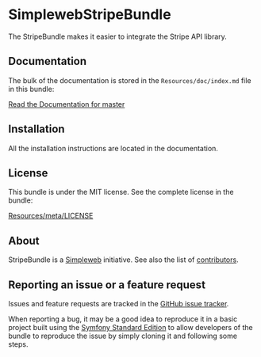 SimplewebStripeBundle
===================

The StripeBundle makes it easier to integrate the Stripe API library.

Documentation
-------------

The bulk of the documentation is stored in the `Resources/doc/index.md`
file in this bundle:

[Read the Documentation for master](https://github.com/simpleweb/StripeBundle/blob/master/Resources/doc/index.md)

Installation
------------

All the installation instructions are located in the documentation.

License
-------

This bundle is under the MIT license. See the complete license in the bundle:

[Resources/meta/LICENSE](https://github.com/simpleweb/StripeBundle/blob/master/Resources/meta/LICENSE)

About
-----

StripeBundle is a [Simpleweb](https://github.com/simpleweb) initiative.
See also the list of [contributors](https://github.com/simpleweb/StripeBundle/contributors).

Reporting an issue or a feature request
---------------------------------------

Issues and feature requests are tracked in the [GitHub issue tracker](https://github.com/simpleweb/StripeBundle/issues).

When reporting a bug, it may be a good idea to reproduce it in a basic project
built using the [Symfony Standard Edition](https://github.com/symfony/symfony-standard)
to allow developers of the bundle to reproduce the issue by simply cloning it
and following some steps.
